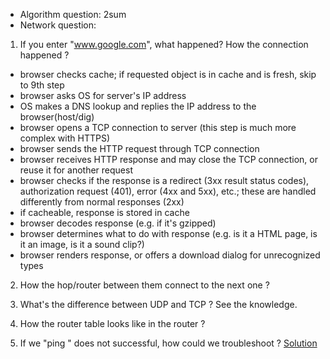 * Algorithm question: 2sum
* Network question:

1) If you enter "www.google.com", what happened? How the connection happened ?

* browser checks cache; if requested object is in cache and is fresh, skip to 9th step 
* browser asks OS for server's IP address
* OS makes a DNS lookup and replies the IP address to the browser(host/dig)
* browser opens a TCP connection to server (this step is much more complex with HTTPS)
* browser sends the HTTP request through TCP connection
* browser receives HTTP response and may close the TCP connection, or reuse it for another request
* browser checks if the response is a redirect (3xx result status codes), authorization request (401), error (4xx and 5xx), etc.; these are handled differently from normal responses (2xx)
* if cacheable, response is stored in cache
* browser decodes response (e.g. if it's gzipped)
* browser determines what to do with response (e.g. is it a HTML page, is it an image, is it a sound clip?)
* browser renders response, or offers a download dialog for unrecognized types

2) How the hop/router between them connect to the next one ?

3) What's the difference between UDP and TCP ? 
See the knowledge. 

4) How the router table looks like in the router ? 

5) If we "ping <IP address>" does not successful, how could we troubleshoot ?
[Solution](http://www.cisco.com/c/en/us/td/docs/routers/asr9000/software/asr9k_r4-0/troubleshooting/guide/tr40asr9kbook/tr40con.pdf)

